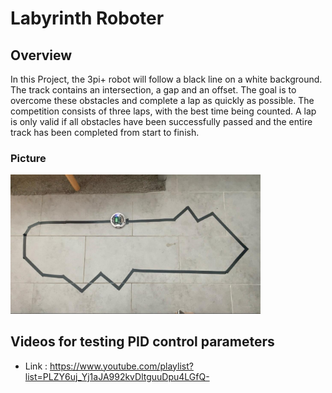 # Labyrinth Roboter

## Overview
In this Project, the 3pi+ robot will follow a black line on a white background. The track contains an intersection, a gap and an offset. The goal is to overcome these obstacles and complete a lap as quickly as possible. The competition consists of three laps, with the best time being counted. A lap is only valid if all obstacles have been successfully passed and the entire track has been completed from start to finish.

### Picture
<img src="Pictures/Test_Strecke.jpg" alt="Strecke" width="400">

## Videos for testing PID control parameters
- Link : https://www.youtube.com/playlist?list=PLZY6uj_Yj1aJA992kvDltguuDpu4LGfQ-